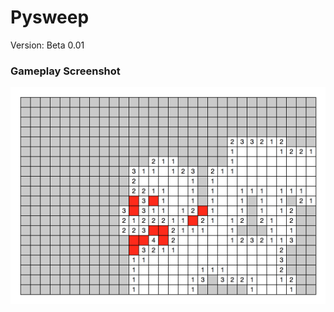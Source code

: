Pysweep
=======
Version: Beta 0.01

### Gameplay Screenshot
![Alt text](gameplay.png "Pysweep Gameplay")